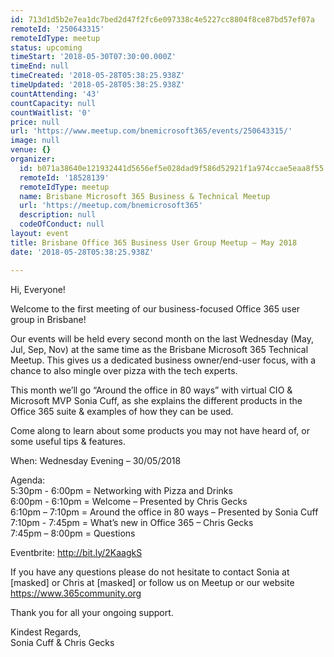 ```yaml
---
id: 713d1d5b2e7ea1dc7bed2d47f2fc6e097338c4e5227cc8804f8ce87bd57ef07a
remoteId: '250643315'
remoteIdType: meetup
status: upcoming
timeStart: '2018-05-30T07:30:00.000Z'
timeEnd: null
timeCreated: '2018-05-28T05:38:25.938Z'
timeUpdated: '2018-05-28T05:38:25.938Z'
countAttending: '43'
countCapacity: null
countWaitlist: '0'
price: null
url: 'https://www.meetup.com/bnemicrosoft365/events/250643315/'
image: null
venue: {}
organizer:
  id: b071a38640e121932441d5656ef5e028dad9f586d52921f1a974ccae5eaa8f55
  remoteId: '18528139'
  remoteIdType: meetup
  name: Brisbane Microsoft 365 Business & Technical Meetup
  url: 'https://meetup.com/bnemicrosoft365'
  description: null
  codeOfConduct: null
layout: event
title: Brisbane Office 365 Business User Group Meetup – May 2018
date: '2018-05-28T05:38:25.938Z'

---
```

<p>Hi, Everyone!</p> <p>Welcome to the first meeting of our business-focused Office 365 user group in Brisbane!</p> <p>Our events will be held every second month on the last Wednesday (May, Jul, Sep, Nov) at the same time as the Brisbane Microsoft 365 Technical Meetup. This gives us a dedicated business owner/end-user focus, with a chance to also mingle over pizza with the tech experts.</p> <p>This month we’ll go “Around the office in 80 ways” with virtual CIO &amp; Microsoft MVP Sonia Cuff, as she explains the different products in the Office 365 suite &amp; examples of how they can be used.</p> <p>Come along to learn about some products you may not have heard of, or some useful tips &amp; features.</p> <p>When: Wednesday Evening – 30/05/2018</p> <p>Agenda:<br/>5:30pm - 6:00pm = Networking with Pizza and Drinks<br/>6:00pm - 6:10pm = Welcome – Presented by Chris Gecks<br/>6:10pm – 7:10pm = Around the office in 80 ways – Presented by Sonia Cuff<br/>7:10pm - 7:45pm = What’s new in Office 365 – Chris Gecks<br/>7:45pm – 8:00pm = Questions</p> <p>Eventbrite: <a href="http://bit.ly/2KaagkS" class="linkified">http://bit.ly/2KaagkS</a></p> <p>If you have any questions please do not hesitate to contact Sonia at [masked] or Chris at [masked] or follow us on Meetup or our website <a href="https://www.365community.org" class="linkified">https://www.365community.org</a></p> <p>Thank you for all your ongoing support.</p> <p>Kindest Regards,<br/>Sonia Cuff &amp; Chris Gecks</p>
